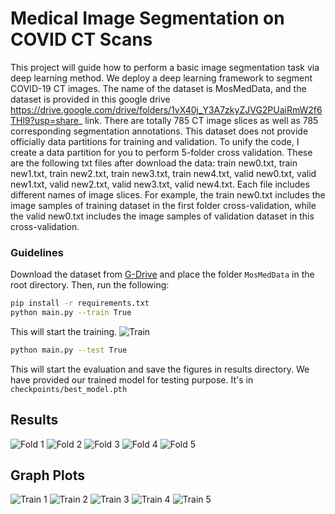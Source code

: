 # Medical Image Segmentation on COVID CT Scans

This project will guide how to perform a basic image segmentation task via deep learning method. We deploy a deep learning framework to segment COVID-19 CT images. The name of the dataset is MosMedData, and the dataset is provided in this google drive https://drive.google.com/drive/folders/1vX40j_Y3A7zkyZJVG2PUaiRmW2f6THl9?usp=share_ link. There are totally 785 CT image slices as well as 785 corresponding segmentation annotations. This dataset does not provide officially data partitions for training and validation. To unify the code, I create a data partition for you to perform 5-folder cross validation. These are the following txt files after download the data: train new0.txt, train new1.txt, train new2.txt, train new3.txt, train new4.txt, valid new0.txt, valid new1.txt, valid new2.txt, valid new3.txt, valid new4.txt. Each file includes different names of image slices. For example, the train new0.txt includes the image samples of training dataset in the first folder cross-validation, while the valid new0.txt includes the image samples of validation dataset in this cross-validation.

### Guidelines

Download the dataset from [G-Drive](https://drive.google.com/drive/folders/1vX40j_Y3A7zkyZJVG2PUaiRmW2f6THl9) and place the folder `MosMedData` in the root directory. Then, run the following:
```bash
pip install -r requirements.txt
python main.py --train True
```
This will start the training.
![Train](results/train.png)

```bash
python main.py --test True
```
This will start the evaluation and save the figures in results directory. We have provided our trained model for testing purpose. It's in `checkpoints/best_model.pth`

## Results
![Fold 1](results/evaluation_fold0.png)
![Fold 2](results/evaluation_fold1.png)
![Fold 3](results/evaluation_fold2.png)
![Fold 4](results/evaluation_fold3.png)
![Fold 5](results/evaluation_fold4.png)

## Graph Plots
![Train 1](results/training_metrics_fold_1.png)
![Train 2](results/training_metrics_fold_2.png)
![Train 3](results/training_metrics_fold_3.png)
![Train 4](results/training_metrics_fold_4.png)
![Train 5](results/training_metrics_fold_5.png)
